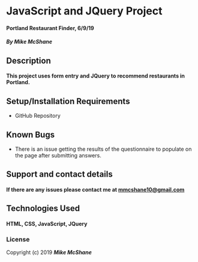 # JavaScript and JQuery Project

#### Portland Restaurant Finder, 6/9/19

##### By Mike McShane

## Description

#### This project uses form entry and JQuery to recommend restaurants in Portland.

## Setup/Installation Requirements

* GitHub Repository

## Known Bugs

* There is an issue getting the results of the questionnaire to populate on the page after submitting answers.

## Support and contact details

#### If there are any issues please contact me at mmcshane10@gmail.com

## Technologies Used

#### HTML, CSS, JavaScript, JQuery

### License

Copyright (c) 2019 **_Mike McShane_**
